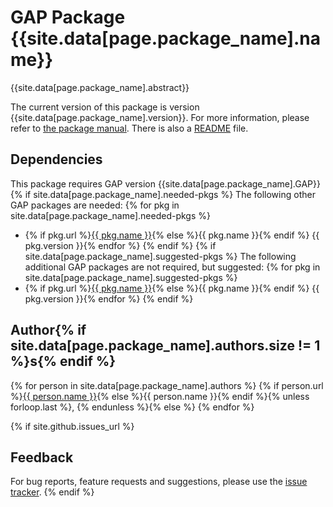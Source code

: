 # GAP Package {{site.data[page.package_name].name}}

{{site.data[page.package_name].abstract}}

The current version of this package is version {{site.data[page.package_name].version}}.
For more information, please refer to [the package manual]({{site.data[page.package_name].doc-html}}).
There is also a [README](README.md) file.

## Dependencies

This package requires GAP version {{site.data[page.package_name].GAP}}
{% if site.data[page.package_name].needed-pkgs %}
The following other GAP packages are needed:
{% for pkg in site.data[page.package_name].needed-pkgs %}
- {% if pkg.url %}<a href="{{ pkg.url }}">{{ pkg.name }}</a>{% else %}{{ pkg.name }}{% endif %} {{ pkg.version }}{% endfor %}
{% endif %}
{% if site.data[page.package_name].suggested-pkgs %}
The following additional GAP packages are not required, but suggested:
{% for pkg in site.data[page.package_name].suggested-pkgs %}
- {% if pkg.url %}<a href="{{ pkg.url }}">{{ pkg.name }}</a>{% else %}{{ pkg.name }}{% endif %} {{ pkg.version }}{% endfor %}
{% endif %}


## Author{% if site.data[page.package_name].authors.size != 1 %}s{% endif %}
{% for person in site.data[page.package_name].authors %}
{% if person.url %}<a href="{{ person.url }}">{{ person.name }}</a>{% else %}{{ person.name }}{% endif %}{% unless forloop.last %}, {% endunless %}{% else %}
{% endfor %}

{% if site.github.issues_url %}
## Feedback

For bug reports, feature requests and suggestions, please use the
[issue tracker]({{site.github.issues_url}}).
{% endif %}

